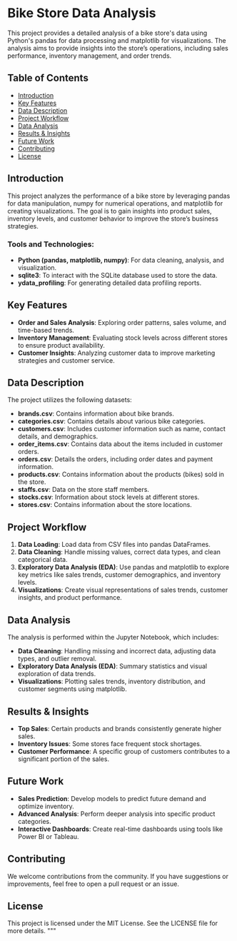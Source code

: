 
# Bike Store Data Analysis

This project provides a detailed analysis of a bike store's data using Python's pandas for data processing and matplotlib for visualizations. The analysis aims to provide insights into the store’s operations, including sales performance, inventory management, and order trends.

## Table of Contents
- [Introduction](#introduction)
- [Key Features](#key-features)
- [Data Description](#data-description)
- [Project Workflow](#project-workflow)
- [Data Analysis](#data-analysis)
- [Results & Insights](#results--insights)
- [Future Work](#future-work)
- [Contributing](#contributing)
- [License](#license)

## Introduction
This project analyzes the performance of a bike store by leveraging pandas for data manipulation, numpy for numerical operations, and matplotlib for creating visualizations. The goal is to gain insights into product sales, inventory levels, and customer behavior to improve the store’s business strategies.

### Tools and Technologies:
- **Python (pandas, matplotlib, numpy)**: For data cleaning, analysis, and visualization.
- **sqlite3**: To interact with the SQLite database used to store the data.
- **ydata_profiling**: For generating detailed data profiling reports.

## Key Features
- **Order and Sales Analysis**: Exploring order patterns, sales volume, and time-based trends.
- **Inventory Management**: Evaluating stock levels across different stores to ensure product availability.
- **Customer Insights**: Analyzing customer data to improve marketing strategies and customer service.

## Data Description
The project utilizes the following datasets:
- **brands.csv**: Contains information about bike brands.
- **categories.csv**: Contains details about various bike categories.
- **customers.csv**: Includes customer information such as name, contact details, and demographics.
- **order_items.csv**: Contains data about the items included in customer orders.
- **orders.csv**: Details the orders, including order dates and payment information.
- **products.csv**: Contains information about the products (bikes) sold in the store.
- **staffs.csv**: Data on the store staff members.
- **stocks.csv**: Information about stock levels at different stores.
- **stores.csv**: Contains information about the store locations.

## Project Workflow
1. **Data Loading**: Load data from CSV files into pandas DataFrames.
2. **Data Cleaning**: Handle missing values, correct data types, and clean categorical data.
3. **Exploratory Data Analysis (EDA)**: Use pandas and matplotlib to explore key metrics like sales trends, customer demographics, and inventory levels.
4. **Visualizations**: Create visual representations of sales trends, customer insights, and product performance.

## Data Analysis
The analysis is performed within the Jupyter Notebook, which includes:
- **Data Cleaning**: Handling missing and incorrect data, adjusting data types, and outlier removal.
- **Exploratory Data Analysis (EDA)**: Summary statistics and visual exploration of data trends.
- **Visualizations**: Plotting sales trends, inventory distribution, and customer segments using matplotlib.

## Results & Insights
- **Top Sales**: Certain products and brands consistently generate higher sales.
- **Inventory Issues**: Some stores face frequent stock shortages.
- **Customer Performance**: A specific group of customers contributes to a significant portion of the sales.

## Future Work
- **Sales Prediction**: Develop models to predict future demand and optimize inventory.
- **Advanced Analysis**: Perform deeper analysis into specific product categories.
- **Interactive Dashboards**: Create real-time dashboards using tools like Power BI or Tableau.

## Contributing
We welcome contributions from the community. If you have suggestions or improvements, feel free to open a pull request or an issue.

## License
This project is licensed under the MIT License. See the LICENSE file for more details.
"""


